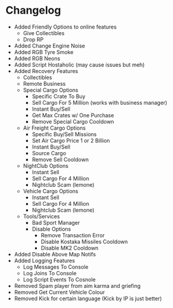 # Changelog 
- Added Friendly Options to online features
    - Give Collectibles
    - Drop RP
- Added Change Engine Noise
- Added RGB Tyre Smoke
- Added RGB Neons
- Added Script Hostaholic (may cause issues but meh)
- Added Recovery Features 
    - Collectibles
    - Remote Business
    - Special Cargo Options
        - Specific Crate To Buy
        - Sell Cargo For 5 Million (works with business manager)
        - Instant Buy/Sell
        - Get Max Crates w/ One Purchase
        - Remove Special Cargo Cooldown
    - Air Freight Cargo Options
        - Specific Buy/Sell Missions
        - Set Air Cargo Price 1 or 2 Billion
        - Instant Buy/Sell
        - Source Cargo 
        - Remove Sell Cooldown
    - NightClub Options
        - Instant Sell
        - Sell Cargo For 4 Million
        - Nightclub Scam (lemone)
    - Vehicle Cargo Options
        - Instant Sell
        - Sell Cargo For 4 Million
        - Nightclub Scam (lemone)
    - Tools/Services
        - Bad Sport Manager
        - Disable Options
            - Remove Transaction Error
            - Disable Kostaka Missiles Cooldown
            - Disable MK2 Cooldown
- Added Disable Above Map Notifs
- Added Logging Features 
    - Log Messages To Console
    - Log Joins To Console
    - Log Script Events To Cosnole
- Removed Spam player from aim karma and griefing
- Removed Get Current Vehicle Colour
- Removed Kick for certain language (Kick by IP is just better)
